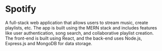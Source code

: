 # Spotify
A full-stack web application that allows users to stream music, create playlists, etc. The app is built using the MERN stack and includes features like user authentication, song search, and collaborative playlist creation. The front-end is built using React, and the back-end uses Node.js, Express.js and MongoDB for data storage.
